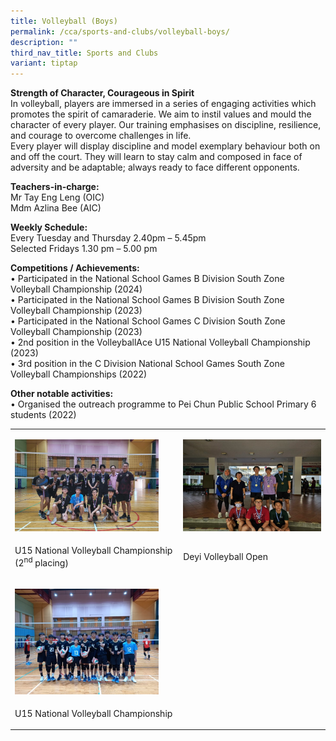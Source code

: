 ```yaml
---
title: Volleyball (Boys)
permalink: /cca/sports-and-clubs/volleyball-boys/
description: ""
third_nav_title: Sports and Clubs
variant: tiptap
---
```

<p><strong>Strength of Character, Courageous in Spirit</strong>
<br>In volleyball, players are immersed in a series of engaging activities
which promotes the spirit of camaraderie. We aim to instil values and mould
the character of every player. Our training emphasises on discipline, resilience,
and courage to overcome challenges in life.
<br>Every player will display discipline and model exemplary behaviour both
on and off the court. They will learn to stay calm and composed in face
of adversity and be adaptable; always ready to face different opponents.</p>
<p><strong>Teachers-in-charge:</strong> 
<br>Mr Tay Eng Leng (OIC)
<br>Mdm Azlina Bee (AIC)</p>
<p><strong>Weekly Schedule:</strong> 
<br>Every Tuesday and Thursday 2.40pm – 5.45pm
<br>Selected Fridays 1.30 pm – 5.00 pm</p>
<p><strong>Competitions / Achievements:</strong> 
<br>• Participated in the National School Games B Division South Zone Volleyball
Championship (2024)
<br>• Participated in the National School Games B Division South Zone Volleyball
Championship (2023)
<br>• Participated in the National School Games C Division South Zone Volleyball
Championship (2023)
<br>• 2nd position in the VolleyballAce U15 National Volleyball Championship
(2023)
<br>• 3rd position in the C Division National School Games South Zone Volleyball
Championships (2022)</p>
<p><strong>Other notable activities:</strong>
<br>• Organised the outreach programme to Pei Chun Public School Primary 6
students (2022)</p>
<table>
<tbody>
<tr>
<td rowspan="1" colspan="1">
<p></p>
<div class="isomer-image-wrapper">
<img style="width: 90%;" height="auto" width="100%" alt="" src="/images/CCA/Sports and Clubs/Volleyball/2024_Volleyball_pic_1.jpg">
</div>
</td>
<td rowspan="1" colspan="1">
<p></p>
<div class="isomer-image-wrapper">
<img style="width: 100%" height="auto" width="100%" alt="" src="/images/CCA/Sports and Clubs/Volleyball/2024_Volleyball_pic_2.jpg">
</div>
</td>
</tr>
<tr>
<td rowspan="1" colspan="1">
<p>U15 National Volleyball Championship (2<sup>nd</sup> placing)</p>
</td>
<td rowspan="1" colspan="1">
<p>Deyi Volleyball Open</p>
</td>
</tr>
<tr>
<td rowspan="1" colspan="1">
<p></p>
<div class="isomer-image-wrapper">
<img style="width: 90%;" height="auto" width="100%" alt="" src="/images/CCA/Sports and Clubs/Volleyball/2024_Volleyball_pic_3.jpg">
</div>
</td>
<td rowspan="1" colspan="1">
<p></p>
</td>
</tr>
<tr>
<td rowspan="1" colspan="1">
<p>U15 National Volleyball Championship</p>
</td>
<td rowspan="1" colspan="1">
<p></p>
</td>
</tr>
</tbody>
</table>
<p></p>
<p></p>